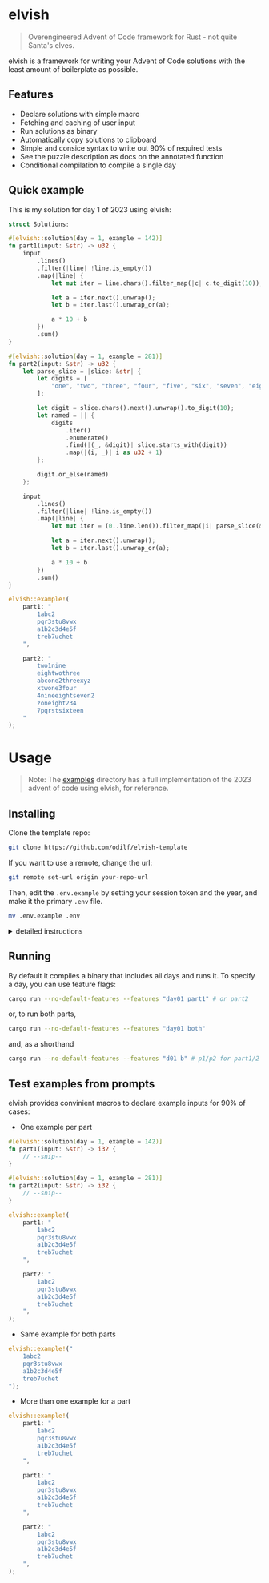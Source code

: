 # elvish

> Overengineered Advent of Code framework for Rust - not quite Santa's elves. 

elvish is a framework for writing your Advent of Code solutions with the least amount of boilerplate as possible. 

## Features 

- Declare solutions with simple macro
- Fetching and caching of user input
- Run solutions as binary
- Automatically copy solutions to clipboard
- Simple and consice syntax to write out 90% of required tests
- See the puzzle description as docs on the annotated function
- Conditional compilation to compile a single day

## Quick example 

This is my solution for day 1 of 2023 using elvish:

```rust
struct Solutions;

#[elvish::solution(day = 1, example = 142)]
fn part1(input: &str) -> u32 {
    input
        .lines()
        .filter(|line| !line.is_empty())
        .map(|line| {
            let mut iter = line.chars().filter_map(|c| c.to_digit(10));

            let a = iter.next().unwrap();
            let b = iter.last().unwrap_or(a);

            a * 10 + b
        })
        .sum()
}

#[elvish::solution(day = 1, example = 281)]
fn part2(input: &str) -> u32 {
    let parse_slice = |slice: &str| {
        let digits = [
            "one", "two", "three", "four", "five", "six", "seven", "eight", "nine",
        ];

        let digit = slice.chars().next().unwrap().to_digit(10);
        let named = || {
            digits
                .iter()
                .enumerate()
                .find(|(_, &digit)| slice.starts_with(digit))
                .map(|(i, _)| i as u32 + 1)
        };

        digit.or_else(named)
    };

    input
        .lines()
        .filter(|line| !line.is_empty())
        .map(|line| {
            let mut iter = (0..line.len()).filter_map(|i| parse_slice(&line[i..]));

            let a = iter.next().unwrap();
            let b = iter.last().unwrap_or(a);

            a * 10 + b
        })
        .sum()
}

elvish::example!(
    part1: "
        1abc2
        pqr3stu8vwx
        a1b2c3d4e5f
        treb7uchet
    ", 

    part2: "
        two1nine
        eightwothree
        abcone2threexyz
        xtwone3four
        4nineeightseven2
        zoneight234
        7pqrstsixteen
    "
);

```

# Usage

> Note: The [examples](/examples/full/2023/) directory has a full implementation of the 2023 advent of code using elvish, for reference. 

## Installing

Clone the template repo:

```bash
git clone https://github.com/odilf/elvish-template
```

If you want to use a remote, change the url:

```bash
git remote set-url origin your-repo-url
```

Then, edit the `.env.example` by setting your session token and the year, and make it the primary `.env` file. 

```bash
mv .env.example .env
```

<details>
<summary> detailed instructions </summary>

To use elvish, first add it as a dependency

```bash
cargo add elvish
```

Then, declare a `Solutions` struct in the root of the crate:


```rust
// in main.rs
struct Solutions;
```

And add a main function:

```rust
// in main.rs
struct Solutions;

elvish::declare::run_fn!();

fn main() -> eyre::Result<()> {
    tracing_subscriber::fmt().init();
    dotenvy::dotenv()?;

    elvish::run::<2023>(&elvish::available_days!(), run_day_part)?;

    Ok(())
}
```

For the data fetching to work you need to add your session token and year in a `.env` file (make sure to `.gitignore` it). 

```bash
SESSION_TOKEN=something
YEAR=202X
```

Finally, you need to add some cargo features to conditionally compile each day:

```toml
[features]
# You can add your own features here

# Detected by `elvish`
today = []
generate-docs = []

part1 = []
part2 = []
both = ["part1", "part2"]

1 = ["part1"]
2 = ["part2"]
b = ["both"]

day01 = []
day02 = []
day03 = []
day04 = []
day05 = []
day06 = []
day07 = []
day08 = []
day09 = []
day10 = []
day11 = []
day12 = []
day13 = []
day14 = []
day15 = []
day16 = []
day17 = []
day18 = []
day19 = []
day20 = []
day21 = []
day22 = []
day23 = []
day24 = []
day25 = []

d01 = ["day01"]
d02 = ["day02"]
d03 = ["day03"]
d04 = ["day04"]
d05 = ["day05"]
d06 = ["day06"]
d07 = ["day07"]
d08 = ["day08"]
d09 = ["day09"]
d10 = ["day10"]
d11 = ["day11"]
d12 = ["day12"]
d13 = ["day13"]
d14 = ["day14"]
d15 = ["day15"]
d16 = ["day16"]
d17 = ["day17"]
d18 = ["day18"]
d19 = ["day19"]
d20 = ["day20"]
d21 = ["day21"]
d22 = ["day22"]
d23 = ["day23"]
d24 = ["day24"]
d25 = ["day25"]

all = [
	"day01",
	"day02",
	"day03",
	"day04",
	"day05",
	"day06",
	"day07",
	"day08",
	"day09",
	"day10",
	"day11",
	"day12",
	"day13",
	"day14",
	"day15",
	"day16",
	"day17",
	"day18",
	"day19",
	"day20",
	"day21",
	"day22",
	"day23",
	"day24",
	"day25",
]
```
</details>

## Running

By default it compiles a binary that includes all days and runs it. To specify a day, you can use feature flags:

```bash
cargo run --no-default-features --features "day01 part1" # or part2
```

or, to run both parts,

```bash
cargo run --no-default-features --features "day01 both"
```

and, as a shorthand

```bash
cargo run --no-default-features --features "d01 b" # p1/p2 for part1/2
```

## Test examples from prompts

elvish provides convinient macros to declare example inputs for 90% of cases:

- One example per part
```rust
#[elvish::solution(day = 1, example = 142)]
fn part1(input: &str) -> i32 {
    // --snip--
}

#[elvish::solution(day = 1, example = 281)]
fn part2(input: &str) -> i32 {
    // --snip--
}

elvish::example!(
    part1: "
        1abc2
        pqr3stu8vwx
        a1b2c3d4e5f
        treb7uchet
    ",

    part2: "
        1abc2
        pqr3stu8vwx
        a1b2c3d4e5f
        treb7uchet
    ",
);
```

- Same example for both parts
```rust
elvish::example!("
    1abc2
    pqr3stu8vwx
    a1b2c3d4e5f
    treb7uchet
");
```

- More than one example for a part
```rust
elvish::example!(
    part1: "
        1abc2
        pqr3stu8vwx
        a1b2c3d4e5f
        treb7uchet
    ",

    part1: "
        1abc2
        pqr3stu8vwx
        a1b2c3d4e5f
        treb7uchet
    ",

    part2: "
        1abc2
        pqr3stu8vwx
        a1b2c3d4e5f
        treb7uchet
    ",
);
```

